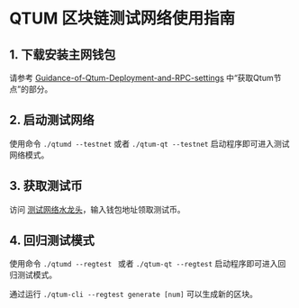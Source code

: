 # QTUM 区块链测试网络使用指南

## 1. 下载安装主网钱包
请参考 [Guidance-of-Qtum-Deployment-and-RPC-settings](https://github.com/qtumproject/documents/blob/master/zh/Guidance-of-Qtum-Deployment-and-RPC-settings.md) 中“获取Qtum节点”的部分。

## 2. 启动测试网络
使用命令 `./qtumd --testnet` 或者 `./qtum-qt --testnet` 启动程序即可进入测试网络模式。

## 3. 获取测试币
访问 [测试网络水龙头](https://testnet-faucet.qtum.info/)，输入钱包地址领取测试币。

## 4. 回归测试模式
使用命令 `./qtumd --regtest ` 或者 `./qtum-qt --regtest` 启动程序即可进入回归测试模式。

通过运行 `./qtum-cli --regtest generate [num]` 可以生成新的区块。



